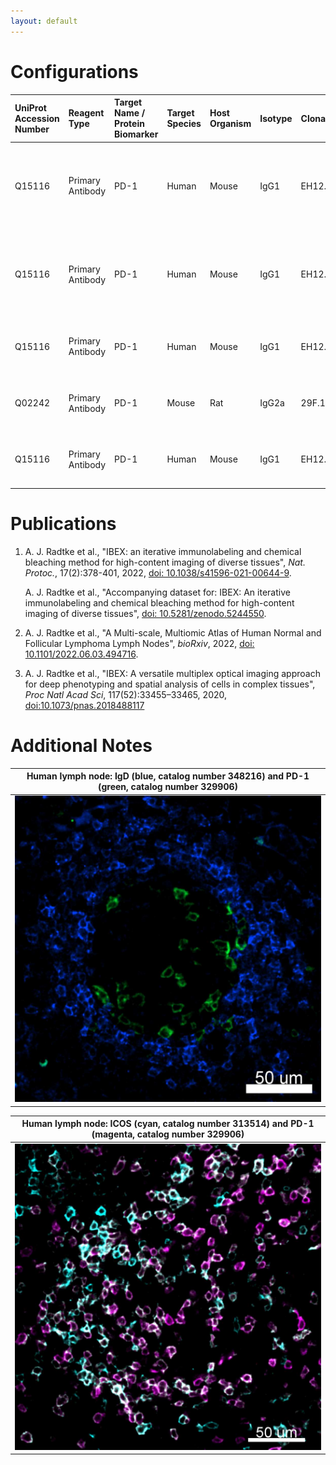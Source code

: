 ```yaml
---
layout: default
---
```


# Configurations

| UniProt Accession Number   | Reagent Type     | Target Name / Protein Biomarker   | Target Species   | Host Organism   | Isotype   | Clonality   | Vendor    |   Catalog Number | Conjugate   | RRID       | Availability   | Method           | Tissue Preservation               | Target Tissue   | Tissue State        | Detergent         | Antigen Retrieval Conditions   | Dye Inactivation Conditions                                            | Recommend   | Agree                                                        | Disagree   | Contributor         | Notes   |
|:---------------------------|:-----------------|:----------------------------------|:-----------------|:----------------|:----------|:------------|:----------|-----------------:|:------------|:-----------|:---------------|:-----------------|:----------------------------------|:----------------|:--------------------|:------------------|:-------------------------------|:-----------------------------------------------------------------------|:------------|:-------------------------------------------------------------|:-----------|:--------------------|:--------|
| Q15116                     | Primary Antibody | PD-1                              | Human            | Mouse           | IgG1      | EH12.2H7    | BioLegend |           329906 | PE          | AB_940483  | Stock          | IBEX2D Automated | 1:4 Cytofix/Cytoperm Fixed Frozen | Jejunum         | NA                  | 0.3% Triton-X-100 | NA                             | 0.5 mg/ml LiBH4 10 minutes continuous exchange with automated protocol | Yes         | [0000-0003-4379-8967](https://orcid.org/0000-0003-4379-8967) [[1](#publications)]                     | NA         | [0000-0003-4379-8967](https://orcid.org/0000-0003-4379-8967) |         |
| Q15116                     | Primary Antibody | PD-1                              | Human            | Mouse           | IgG1      | EH12.2H7    | BioLegend |           329906 | PE          | AB_940483  | Stock          | IBEX2D Automated | 1:4 Cytofix/Cytoperm Fixed Frozen | Lymph Node      | NA                  | 0.3% Triton-X-100 | NA                             | 0.5 mg/ml LiBH4 10 minutes continuous exchange with automated protocol | Yes         | [0000-0003-4379-8967](https://orcid.org/0000-0003-4379-8967) [[1](#publications)]                     | NA         | [0000-0003-4379-8967](https://orcid.org/0000-0003-4379-8967) |         |
| Q15116                     | Primary Antibody | PD-1                              | Human            | Mouse           | IgG1      | EH12.2H7    | BioLegend |           329906 | PE          | AB_940483  | Stock          | IBEX2D Manual    | 1:4 Cytofix/Cytoperm Fixed Frozen | Lymph Node      | NA                  | 0.3% Triton-X-100 | NA                             | 1 mg/ml LiBH4 15 minutes                                               | Yes         | [0000-0003-4379-8967](https://orcid.org/0000-0003-4379-8967) [[3](#publications), [1](#publications)] | NA         | [0000-0003-4379-8967](https://orcid.org/0000-0003-4379-8967) |         |
| Q02242                     | Primary Antibody | PD-1                              | Mouse            | Rat             | IgG2a     | 29F.1.A12   | BioLegend |           135206 | PE          | AB_1877231 | Stock          | IBEX2D Manual    | 1:4 Cytofix/Cytoperm Fixed Frozen | Lymph Node      | NA                  | 0.3% Triton-X-100 | NA                             | 1 mg/ml LiBH4 15 minutes                                               | Yes         | [0000-0003-4379-8967](https://orcid.org/0000-0003-4379-8967) [[3](#publications)]                     | NA         | [0000-0003-4379-8967](https://orcid.org/0000-0003-4379-8967) |         |
| Q15116                     | Primary Antibody | PD-1                              | Human            | Mouse           | IgG1      | EH12.2H7    | BioLegend |           329906 | PE          | AB_940483  | Stock          | IBEX2D Manual    | 1:4 Cytofix/Cytoperm Fixed Frozen | Lymph Node      | Follicular Lymphoma | 0.3% Triton-X-100 | NA                             | 1 mg/ml LiBH4 15 minutes                                               | Yes         | [0000-0003-4379-8967](https://orcid.org/0000-0003-4379-8967) [[2](#publications)]                     | NA         | [0000-0003-4379-8967](https://orcid.org/0000-0003-4379-8967) |         |

# Publications

<a name="publications"></a>
1. A. J. Radtke et al., "IBEX: an iterative immunolabeling and chemical bleaching
 method for high-content imaging of diverse tissues", *Nat. Protoc.*, 17(2):378-401, 2022, [doi: 10.1038/s41596-021-00644-9](https://doi.org/10.1038/s41596-021-00644-9).

    A. J. Radtke et al., "Accompanying dataset for: IBEX: An iterative immunolabeling and chemical bleaching method for high-content imaging of diverse tissues", [doi: 10.5281/zenodo.5244550](https://doi.org/10.5281/zenodo.5244551).

2. A. J. Radtke et al., "A Multi-scale, Multiomic Atlas of Human Normal and Follicular Lymphoma Lymph Nodes", *bioRxiv*, 2022, [doi: 10.1101/2022.06.03.494716](https://doi.org/10.1101/2022.06.03.494716).

3. A. J. Radtke et al., "IBEX: A versatile multiplex optical imaging approach for deep phenotyping and spatial analysis of cells in complex tissues", *Proc Natl Acad Sci*, 117(52):33455–33465, 2020, [doi:10.1073/pnas.2018488117](https://doi.org/10.1073/pnas.2018488117)


# Additional Notes

<a name="notes"></a>


| Human lymph node: IgD (blue, catalog number 348216) and PD-1 (green, catalog number 329906) |
|:-------:|
| ![](../IgD_AF488/Human_LN_IgD_PD-1.jpg) |

| Human lymph node: ICOS (cyan, catalog number 313514) and PD-1 (magenta, catalog number 329906) |
|:-------:|
| ![](../ICOS_AF488/ICOS_AF488_BioLegend_313514_PD1_PE_BioLegend_329906.jpg) |
